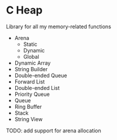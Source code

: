 # C Heap
Library for all my memory-related functions 

- Arena
  - Static
  - Dynamic
  - Global
- Dynamic Array
- String Builder
- Double-ended Queue
- Forward List 
- Double-ended List
- Priority Queue
- Queue
- Ring Buffer
- Stack
- String View

TODO: add support for arena allocation
